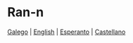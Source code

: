 # Ran-n

[Galego](doc/readme_idiomas/readme_gal.md#Índice) | [English](doc/readme_idiomas/readme_en.md#Index) | [Esperanto](doc/readme_idiomas/readme_eo.md#Indekso) | [Castellano](doc/readme_idiomas/readme_cas.md#Índice.)

<!---
## Orixinal
- 👋 Hi, I’m @Ran-n
- 👀 I’m interested in ...
- 🌱 I’m currently learning ...
- 💞️ I’m looking to collaborate on ...
- 📫 How to reach me ...

Ran-n/Ran-n is a ✨ special ✨ repository because its `README.md` (this file) appears on your GitHub profile.
You can click the Preview link to take a look at your changes.
--->
